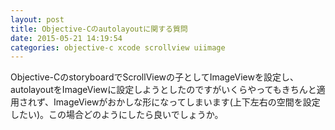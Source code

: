 ```yaml
---
layout: post
title: Objective-Cのautolayoutに関する質問
date: 2015-05-21 14:19:54
categories: objective-c xcode scrollview uiimage
---
```

<!-- {% raw %} -->
<p>Objective-CのstoryboardでScrollViewの子としてImageViewを設定し、autolayoutをImageViewに設定しようとしたのですがいくらやってもきちんと適用されず、ImageViewがおかしな形になってしまいます(上下左右の空間を設定したい)。この場合どのようにしたら良いでしょうか。</p>
<!-- {% endraw %} -->
